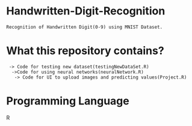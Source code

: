 # Handwritten-Digit-Recognition
    Recognition of Handwritten Digit(0-9) using MNIST Dataset.

# What this repository contains?
	 -> Code for testing new dataset(testingNewDataSet.R)
	  ->Code for using neural networks(neuralNetwork.R)
	   -> Code for UI to upload images and predicting values(Project.R)

# Programming Language
R
                                                                                        
